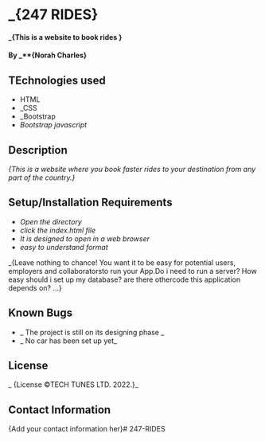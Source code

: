 # _{247 RIDES}

#### _{This is a website to book rides }

#### By _**{Norah Charles}

## TEchnologies used
* HTML
* _CSS
* _Bootstrap 
* _Bootstrap javascript_

## Description
_{This is a website where you book faster rides to your destination from any part of the country.}_

## Setup/Installation Requirements
* _Open the directory_
* _click the index.html file_
* _It is designed to open in a web browser_
* _easy to understand format_

_{Leave nothing to chance! You want it to be easy for potential users, employers and collaboratorsto run your App.Do i need to run a server? How easy should i set up my database? are there othercode this application depends on? ...}

## Known Bugs
* _ The project is still on its designing phase _
* _ No car has been set up yet_

## License 
_ {License &copy;TECH TUNES LTD. 2022.}_

## Contact Information
{Add your contact information her}# 247-RIDES
